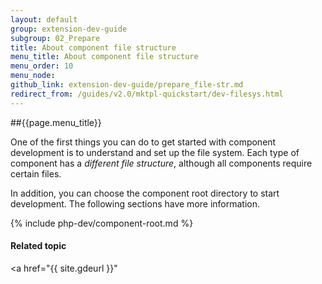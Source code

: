 ```yaml
---
layout: default
group: extension-dev-guide
subgroup: 02_Prepare
title: About component file structure 
menu_title: About component file structure 
menu_order: 10
menu_node: 
github_link: extension-dev-guide/prepare_file-str.md
redirect_from: /guides/v2.0/mktpl-quickstart/dev-filesys.html
---
```


##{{page.menu_title}}

One of the first things you can do to get started with component development is to understand and set up the file system. Each type of component has a *different file structure*, although all components require certain files.

In addition, you can choose the component root directory to start development. The following sections have more information.

{% include php-dev/component-root.md %}

#### Related topic
<a href="{{ site.gdeurl }}"